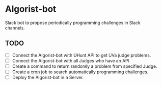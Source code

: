 # Algorist-bot
Slack bot to propose periodically programming challenges in Slack channels.

## TODO

- [ ] Connect the Algorist-bot with UHunt API to get UVa judge problems.
- [ ] Connect the Algorist-bot with all Judges who have an API.
- [ ] Create a command to return randomly a problem from specified Judge.
- [ ] Create a cron job to search automatically programming challenges.
- [ ] Deploy the Algorist-bot in a Server.
